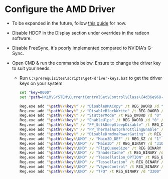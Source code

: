# Configure the AMD Driver

- To be expanded in the future, follow [this guide](https://docs.google.com/document/d/1Vd5WKWhm77sG8o9xBoSNRuAWRTavLqynJ7aQhVrsa8Y/edit#heading=h.hgpjx6g7xmp6) for now.

- Disable HDCP in the Display section under overrides in the radeon software.

- Disable FreeSync, it's poorly implemented compared to NVIDIA's G-Sync.

- Open CMD & run the commands below. Ensure to change the driver key to suit your needs.

    - Run ``C:\prerequisites\scripts\get-driver-keys.bat`` to get the driver keys on your system

        ```bat
        set "key=0000"
        set "path=HKLM\SYSTEM\CurrentControlSet\Control\Class\{4d36e968-e325-11ce-bfc1-08002be10318}"

        Reg.exe add "%path%\%key%" /v "DisableDMACopy" /t REG_DWORD /d "1" /f
        Reg.exe add "%path%\%key%" /v "DisableBlockWrite" /t REG_DWORD /d "0" /f
        Reg.exe add "%path%\%key%" /v "StutterMode" /t REG_DWORD /d "0" /f
        Reg.exe add "%path%\%key%" /v "EnableUlps" /t REG_DWORD /d "0" /f
        Reg.exe add "%path%\%key%" /v "PP_SclkDeepSleepDisable" /t REG_DWORD /d "1" /f
        Reg.exe add "%path%\%key%" /v "PP_ThermalAutoThrottlingEnable" /t REG_DWORD /d "0" /f
        Reg.exe add "%path%\%key%" /v "DisableDrmdmaPowerGating" /t REG_DWORD /d "1" /f
        Reg.exe add "%path%\%key%\UMD" /v "Main3D_DEF" /t REG_SZ /d "1" /f
        Reg.exe add "%path%\%key%\UMD" /v "Main3D" /t REG_BINARY /d "3100" /f
        Reg.exe add "%path%\%key%\UMD" /v "FlipQueueSize" /t REG_BINARY /d "3100" /f
        Reg.exe add "%path%\%key%\UMD" /v "ShaderCache" /t REG_BINARY /d "3200" /f
        Reg.exe add "%path%\%key%\UMD" /v "Tessellation_OPTION" /t REG_BINARY /d "3200" /f
        Reg.exe add "%path%\%key%\UMD" /v "Tessellation" /t REG_BINARY /d "3100" /f
        Reg.exe add "%path%\%key%\UMD" /v "VSyncControl" /t REG_BINARY /d "3000" /f
        Reg.exe add "%path%\%key%\UMD" /v "TFQ" /t REG_BINARY /d "3200" /f
        ```
